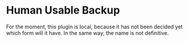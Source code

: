 Human Usable Backup
===================

For the moment, this plugin is local, because it has not been decided yet which form will it have.
In the same way, the name is not definitive.

